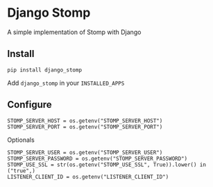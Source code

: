 # Django Stomp

A simple implementation of Stomp with Django

## Install

`pip install django_stomp`

Add `django_stomp` in your `INSTALLED_APPS`

## Configure

```
STOMP_SERVER_HOST = os.getenv("STOMP_SERVER_HOST")
STOMP_SERVER_PORT = os.getenv("STOMP_SERVER_PORT")
```

Optionals

```
STOMP_SERVER_USER = os.getenv("STOMP_SERVER_USER")
STOMP_SERVER_PASSWORD = os.getenv("STOMP_SERVER_PASSWORD")
STOMP_USE_SSL = str(os.getenv("STOMP_USE_SSL", True)).lower() in ("true",)
LISTENER_CLIENT_ID = os.getenv("LISTENER_CLIENT_ID")
```